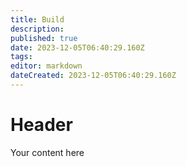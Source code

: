 ```yaml
---
title: Build 
description: 
published: true
date: 2023-12-05T06:40:29.160Z
tags: 
editor: markdown
dateCreated: 2023-12-05T06:40:29.160Z
---
```


# Header
Your content here